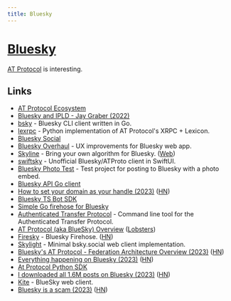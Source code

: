 ```yaml
---
title: Bluesky
---
```


# [Bluesky](https://blueskyweb.xyz/)

[AT Protocol](https://atproto.com/) is interesting.

## Links

- [AT Protocol Ecosystem](https://github.com/bluesky-social/atproto-ecosystem)
- [Bluesky and IPLD - Jay Graber (2022)](https://www.youtube.com/watch?v=jGbBZbl-V8Y)
- [bsky](https://github.com/mattn/bsky) - Bluesky CLI client written in Go.
- [lexrpc](https://github.com/snarfed/lexrpc) - Python implementation of AT Protocol's XRPC + Lexicon.
- [Bluesky Social](https://bsky.app/)
- [Bluesky Overhaul](https://github.com/xenohunter/bluesky-overhaul) - UX improvements for Bluesky web app.
- [Skyline](https://github.com/louislva/skyline) - Bring your own algorithm for Bluesky. ([Web](https://skyline.gay/))
- [swiftsky](https://github.com/rmcan/swiftsky) - Unofficial Bluesky/ATProto client in SwiftUI.
- [Bluesky Photo Test](https://github.com/robpc/bluesky-photo-test) - Test project for posting to Bluesky with a photo embed.
- [Bluesky API Go client](https://github.com/karalabe/go-bluesky)
- [How to set your domain as your handle (2023)](https://blueskyweb.xyz/blog/4-28-2023-domain-handle-tutorial) ([HN](https://news.ycombinator.com/item?id=35749737))
- [Bluesky TS Bot SDK](https://github.com/tautologer/easy-bsky-bot-sdk)
- [Simple Go firehose for Bluesky](https://github.com/CharlesDardaman/blueskyfirehose)
- [Authenticated Transfer Protocol](https://github.com/nrempel/atp) - Command line tool for the Authenticated Transfer Protocol.
- [AT Protocol (aka BlueSky) Overview](https://atproto.com/guides/overview) ([Lobsters](https://lobste.rs/s/2lne9h/at_protocol_aka_bluesky_overview))
- [Firesky](https://firesky.tv/) - Bluesky Firehose. ([HN](https://news.ycombinator.com/item?id=35810901))
- [Skylight](https://github.com/penpenpng/skylight) - Minimal bsky.social web client implementation.
- [Bluesky's AT Protocol - Federation Architecture Overview (2023)](https://blueskyweb.xyz/blog/5-5-2023-federation-architecture) ([HN](https://news.ycombinator.com/item?id=35834106))
- [Everything happening on Bluesky (2023)](https://www.theverge.com/2023/5/2/23708385/bluesky-weather-report-moderation-app-store) ([HN](https://news.ycombinator.com/item?id=35830612))
- [At Protocol Python SDK](https://github.com/MarshalX/atproto)
- [I downloaded all 1.6M posts on Bluesky (2023)](https://worthdoingbadly.com/bsky/) ([HN](https://news.ycombinator.com/item?id=35845504))
- [Kite](https://github.com/callmearta/kite) - BlueSky web client.
- [Bluesky is a scam (2023)](https://fiatjaf.com/ab1127fb.html) ([HN](https://news.ycombinator.com/item?id=35858111))
